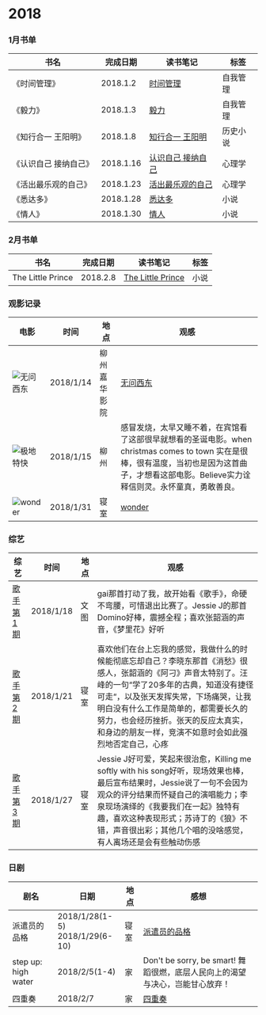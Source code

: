 # 2018

### 1月书单

| 书名          | 完成日期      | 读书笔记                                     | 标签   |
| ----------- | --------- | ---------------------------------------- | ---- |
| 《时间管理》      | 2018.1.2  | [时间管理](https://github.com/wangbo-thu/2018/blob/master/Reading/%E3%80%8A%E6%97%B6%E9%97%B4%E7%AE%A1%E7%90%86%E3%80%8B.md) | 自我管理 |
| 《毅力》        | 2018.1.3  | [毅力](https://github.com/wangbo-thu/2018/blob/master/Reading/%E3%80%8A%E6%AF%85%E5%8A%9B%E3%80%8B.md) | 自我管理 |
| 《知行合一 王阳明》  | 2018.1.8  | [知行合一 王阳明](https://github.com/wangbo-thu/2018/blob/master/Reading/%E3%80%8A%E7%9F%A5%E8%A1%8C%E5%90%88%E4%B8%80-%E7%8E%8B%E9%98%B3%E6%98%8E%E3%80%8B.md) | 历史小说 |
| 《认识自己 接纳自己》 | 2018.1.16 | [认识自己 接纳自己](https://github.com/wangbo-thu/2018/blob/master/Reading/%E3%80%8A%E8%AE%A4%E8%AF%86%E8%87%AA%E5%B7%B1-%E6%8E%A5%E7%BA%B3%E8%87%AA%E5%B7%B1%E3%80%8B.md) | 心理学  |
| 《活出最乐观的自己》  | 2018.1.23 | [活出最乐观的自己](https://github.com/wangbo-thu/2018/blob/master/Reading/%E3%80%8A%E6%B4%BB%E5%87%BA%E6%9C%80%E4%B9%90%E8%A7%82%E7%9A%84%E8%87%AA%E5%B7%B1%E3%80%8B.md) | 心理学  |
| 《悉达多》       | 2018.1.28 | [悉达多](https://github.com/wangbo-thu/2018/blob/master/Reading/%E3%80%8A%E6%82%89%E8%BE%BE%E5%A4%9A%E3%80%8B.md) | 小说   |
| 《情人》        | 2018.1.30 | [情人](https://github.com/wangbo-thu/2018/blob/master/Reading/%E3%80%8A%E6%83%85%E4%BA%BA%E3%80%8B.md) | 小说   |

### 2月书单

| 书名              | 完成日期 | 读书笔记                                                     | 标签 |
| ----------------- | -------- | ------------------------------------------------------------ | ---- |
| The Little Prince | 2018.2.8 | [The Little Prince](https://github.com/wangbo-thu/2018/blob/master/Reading/the%20little%20prince.md) | 小说 |



### 观影记录

| 电影                                                         | 时间      | 地点         | 观感                                                         |
| ------------------------------------------------------------ | --------- | ------------ | ------------------------------------------------------------ |
| ![无问西东](http://ougqc78n7.bkt.clouddn.com/%E6%97%A0%E9%97%AE%E8%A5%BF%E4%B8%9C.jpg?imageView/2/w/200/q/90) | 2018/1/14 | 柳州嘉华影院 | [无问西东](https://github.com/wangbo-thu/2018/blob/master/Reading/%E3%80%8A%E6%97%A0%E9%97%AE%E8%A5%BF%E4%B8%9C%E3%80%8B.md) |
| ![极地特快](http://ougqc78n7.bkt.clouddn.com/%E6%9E%81%E5%9C%B0%E7%89%B9%E5%BF%AB.jpg?imageView/2/w/200/q/90) | 2018/1/15 | 柳州         | 感冒发烧，太早又睡不着，在宾馆看了这部很早就想看的圣诞电影。when christmas comes to town 实在是很棒，很有温度，当初也是因为这首曲子，才想看这部电影。Believe实力诠释信则灵。永怀童真，勇敢善良。 |
| ![wonder](http://ougqc78n7.bkt.clouddn.com/wonder.jpg?imageView/2/w/200/q/90) | 2018/1/31 | 寝室         | [wonder](https://github.com/wangbo-thu/2018/blob/master/Reading/Wonder.md) |



### 综艺

| 综艺                                       | 时间        | 地点   | 观感                                       |
| ---------------------------------------- | --------- | ---- | ---------------------------------------- |
| [歌手第1期](https://www.youtube.com/watch?v=bQWVom2HQBI) | 2018/1/18 | 文图   | gai那首打动了我，故开始看《歌手》，命硬不弯腰，可惜退出比赛了。Jessie J的那首Domino好棒，震撼全程；喜欢张韶涵的声音，《梦里花》好听 |
| [歌手第2期](https://www.youtube.com/watch?v=5Zj1NaOWDQQ) | 2018/1/21 | 寝室   | 喜欢他们在台上忘我的感觉，我做什么的时候能彻底忘却自己？李晓东那首《消愁》很感人，张韶涵的《阿刁》声音太特别了。汪峰的一句“学了20多年的古典，知道没有捷径可走“，以及张天发挥失常，下场痛哭，让我明白没有什么工作是简单的，都需要长久的努力，也会经历挫折。张天的反应太真实，和身边的朋友一样，竞演不如意时会如此强烈地否定自己，心疼 |
| [歌手第3期](https://www.youtube.com/watch?v=atkqGGsF42k&t=5196s) | 2018/1/27 | 寝室   | Jessie J好可爱，笑起来很治愈，Killing me softly with his song好听，现场效果也棒，最后宣布结果时，Jessie说了一句不会因为观众的评分结果而怀疑自己的演唱能力；李泉现场演绎的《我要我们在一起》独特有趣，喜欢这种表现形式；苏诗丁的《狼》不错，声音很出彩；其他几个唱的没啥感觉，有人离场还是会有些触动伤感 |

### 日剧

| 剧名                | 日期                                | 地点 | 感想                                                         |
| ------------------- | ----------------------------------- | ---- | ------------------------------------------------------------ |
| 派遣员的品格        | 2018/1/28(1-5)<br />2018/1/29(6-10) | 寝室 | [派遣员的品格](https://github.com/wangbo-thu/2018/blob/master/Reading/%E6%B4%BE%E9%81%A3%E5%91%98%E7%9A%84%E5%93%81%E6%A0%BC.md) |
| step up: high water | 2018/2/5(1-4)                       | 家   | Don't be sorry, be smart! 舞蹈很燃，底层人民向上的渴望与决心，岂能甘心放弃！ |
| 四重奏              | 2018/2/7                            | 家   | [四重奏](https://github.com/wangbo-thu/2018/blob/master/Reading/%E5%9B%9B%E9%87%8D%E5%A5%8F.md) |



